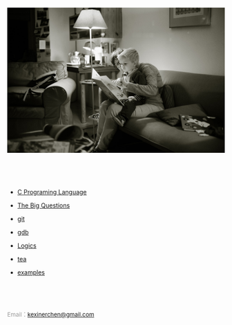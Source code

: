 
![reading](https://raw.githubusercontent.com/kexinerchen/kexinerchen.github.io/master/_posts/assets/reading.jpg)

<br>
<br>
<br>


- [C Programing Language](_posts/2020-04-11-c_programing_language.md)

- [The Big Questions](_posts/2020-04-15-big_questions.md)

- [git](_posts/2020-04-11-git.md)

- [gdb](_posts/2020-04-11-gdb.md)

- [Logics](_posts/2020-07-31-logics.md)

- [tea](_posts/2020-08-08-tea.md)



- [examples](_posts/2020-04-11-examples.md)


<br>
<br>
<br>

<span style="color:#999999; font-size:10pt"> Email：kexinerchen@gmail.com </span>

<br>
